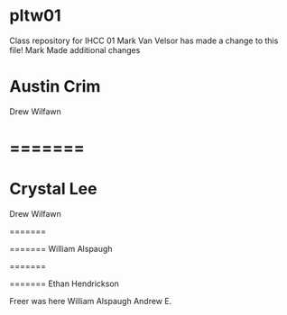 # pltw01
Class repository for IHCC 01
Mark Van Velsor has made a change to this file!
Mark Made additional changes





Austin Crim
=======
Drew Wilfawn

=======
=======
Crystal Lee
=======
Drew Wilfawn

=======

=======
William Alspaugh


=======

=======
Ethan Hendrickson

Freer was here
William Alspaugh
Andrew E.
